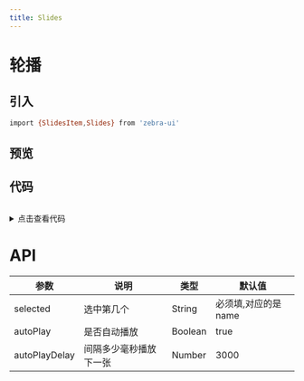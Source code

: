 ```yaml
---
title: Slides 
---
```

# 轮播

## 引入 
```bash
import {SlidesItem,Slides} from 'zebra-ui'
```

## 预览
<ClientOnly>
  <slides-demo>
  </slides-demo>
</ClientOnly>

## 代码
<details style="margin-top: 32px;">
 <summary style=" outline: none">点击查看代码</summary> 

```vue
<g-slides :selected.sync="selected">
      <g-slides-item name="1">
        <div class="box">1</div>
      </g-slides-item>
      <g-slides-item name="2">
        <div class="box">2</div>
      </g-slides-item>
      <g-slides-item name="3">
        <div class="box">3</div>
      </g-slides-item>
    </g-slides>

<script>
    data () {
      return {
        selected: "1",
       
      }
    }
    </script>
```
</details>


# API
<table>
    <thead>
      <th>参数</th>
      <th>说明</th>
      <th>类型</th>
      <th>默认值</th>
    </thead>
    <tbody>
      <tr>
        <td>selected</td>
        <td>选中第几个</td>
        <td>String</td>
        <td>必须填,对应的是name</td>
      </tr>
      <tr>
        <td>autoPlay</td>
        <td>是否自动播放</td>
        <td>Boolean</td>
        <td>true</td>
      </tr>
        <tr>
        <td>autoPlayDelay</td>
        <td>间隔多少毫秒播放下一张</td>
        <td>Number</td>
        <td>3000</td>
      </tr>
    </tbody>
    </table>

    